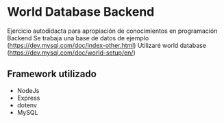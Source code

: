 # World Database Backend
Ejercicio autodidacta para apropiación de conocimientos en programación Backend
Se trabaja una base de datos de ejemplo (https://dev.mysql.com/doc/index-other.html)
Utilizaré world database (https://dev.mysql.com/doc/world-setup/en/)

## Framework utilizado
- NodeJs
- Express
- dotenv
- MySQL
